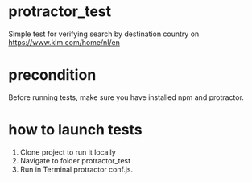# protractor_test
Simple test for verifying search by destination country on https://www.klm.com/home/nl/en
# precondition
Before running tests, make sure you have installed npm and protractor.
# how to launch tests
1. Clone project to run it locally
2. Navigate to folder protractor_test
3. Run in Terminal protractor conf.js.
